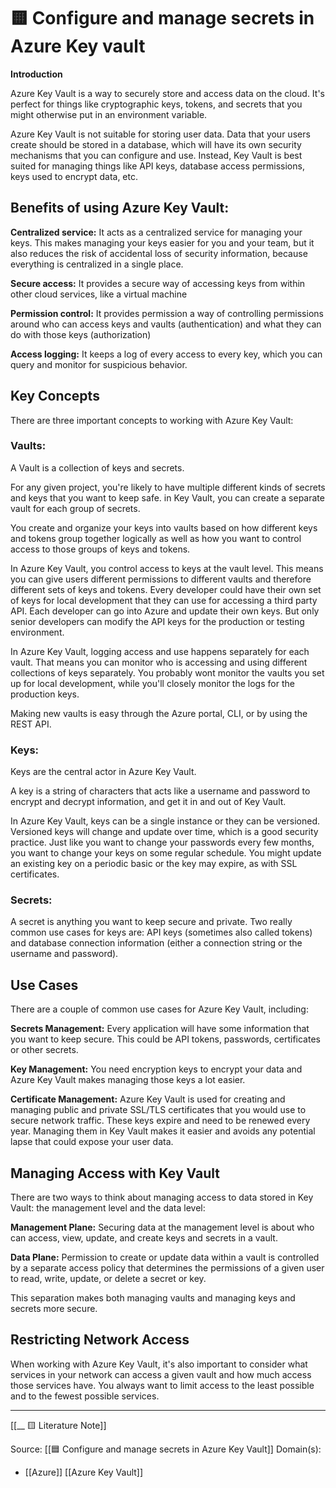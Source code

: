# 🟨 Configure and manage secrets in Azure Key vault

**Introduction**

Azure Key Vault is a way to securely store and access data on the cloud. It's perfect for things like cryptographic keys, tokens, and secrets that you might otherwise put in an environment variable.

Azure Key Vault is not suitable for storing user data. Data that your users create should be stored in a database, which will have its own security mechanisms that you can configure and use. Instead, Key Vault is best suited for managing things like API keys, database access permissions, keys used to encrypt data, etc.

## Benefits of using Azure Key Vault:

**Centralized service:** It acts as a centralized service for managing your keys. This makes managing your keys easier for you and your team, but it also reduces the risk of accidental loss of security information, because everything is centralized in a single place. 

**Secure access:** It provides a secure way of accessing keys from within other cloud services, like a virtual machine

**Permission control:** It provides permission a way of controlling permissions around who can access keys and vaults (authentication) and what they can do with those keys (authorization)

**Access logging:** It keeps a log of every access to every key, which you can query and monitor for suspicious behavior.

## Key Concepts

There are three important concepts to working with Azure Key Vault:

### Vaults:

A Vault is a collection of keys and secrets.

For any given project, you're likely to have multiple different kinds of secrets and keys that you want to keep safe. in Key Vault, you can create a separate vault for each group of secrets.

You create and organize your keys into vaults based on how different keys and tokens group together logically as well as how you want to control access to those groups of keys and tokens.

In Azure Key Vault, you control access to keys at the vault level. This means you can give users different permissions to different vaults and therefore different sets of keys and tokens. Every developer could have their own set of keys for local development that they can use for accessing a third party API. Each developer can go into Azure and update their own keys. But only senior developers can modify the API keys for the production or testing environment.

In Azure Key Vault, logging access and use happens separately for each vault. That means you can monitor who is accessing and using different collections of keys separately. You probably wont monitor the vaults you set up for local development, while you'll closely monitor the logs for the production keys. 

Making new vaults is easy through the Azure portal, CLI, or by using the REST API.

### Keys:

Keys are the central actor in Azure Key Vault.

A key is a string of characters that acts like a username and password to encrypt and decrypt information, and get it in and out of Key Vault.

In Azure Key Vault, keys can be a single instance or they can be versioned. Versioned keys will change and update over time, which is a good security practice. Just like you want to change your passwords every few months, you want to change your keys on some regular schedule. You might update an existing key on a periodic basic or the key may expire, as with SSL certificates.

### Secrets:

A secret is anything you want to keep secure and private. Two really common use cases for keys are: API keys (sometimes also called tokens) and database connection information (either a connection string or the username and password).

## Use Cases

There are a couple of common use cases for Azure Key Vault, including:

**Secrets Management:** Every application will have some information that you want to keep secure. This could be API tokens, passwords, certificates or other secrets. 

**Key Management:** You need encryption keys to encrypt your data and Azure Key Vault makes managing those keys a lot easier.

**Certificate Management:** Azure Key Vault is used for creating and managing public and private SSL/TLS certificates that you would use to secure network traffic. These keys expire and need to be renewed every year. Managing them in Key Vault makes it easier and avoids any potential lapse that could expose your user data.

## Managing Access with Key Vault

There are two ways to think about managing access to data stored in Key Vault: the management level and the data level:

**Management Plane:** Securing data at the management level is about who can access, view, update, and create keys and secrets in a vault. 

**Data Plane:** Permission to create or update data within a vault is controlled by a separate access policy that determines the permissions of a given user to read, write, update, or delete a secret or key. 

This separation makes both managing vaults and managing keys and secrets more secure. 

## Restricting Network Access

When working with Azure Key Vault, it's also important to consider what services in your network can access a given vault and how much access those services have. You always want to limit access to the least possible and to the fewest possible services.


---
[[__ 🟨 Literature Note]]

Source: [[🟦 Configure and manage secrets in Azure Key Vault]]
Domain(s):
-  [[Azure]] [[Azure Key Vault]]



